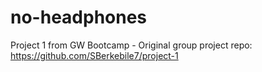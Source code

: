 # no-headphones
Project 1 from GW Bootcamp - Original group project repo: https://github.com/SBerkebile7/project-1
